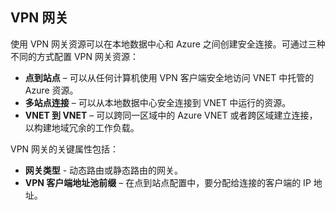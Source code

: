 ## VPN 网关 
使用 VPN 网关资源可以在本地数据中心和 Azure 之间创建安全连接。可通过三种不同的方式配置 VPN 网关资源：

- **点到站点** – 可以从任何计算机使用 VPN 客户端安全地访问 VNET 中托管的 Azure 资源。 
- **多站点连接** – 可以从本地数据中心安全连接到 VNET 中运行的资源。 
- **VNET 到 VNET** – 可以跨同一区域中的 Azure VNET 或者跨区域建立连接，以构建地域冗余的工作负载。

VPN 网关的关键属性包括：

- **网关类型** - 动态路由或静态路由的网关。 
- **VPN 客户端地址池前缀** – 在点到站点配置中，要分配给连接的客户端的 IP 地址。

<!---HONumber=82-->